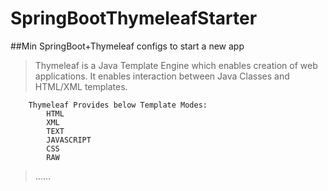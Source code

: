 # SpringBootThymeleafStarter

##Min SpringBoot+Thymeleaf configs to start a new app

>Thymeleaf is a Java Template Engine which enables creation of web applications. It enables interaction between Java Classes and HTML/XML templates.

		Thymeleaf Provides below Template Modes:
			HTML
			XML
			TEXT
			JAVASCRIPT
			CSS
			RAW

>......			
